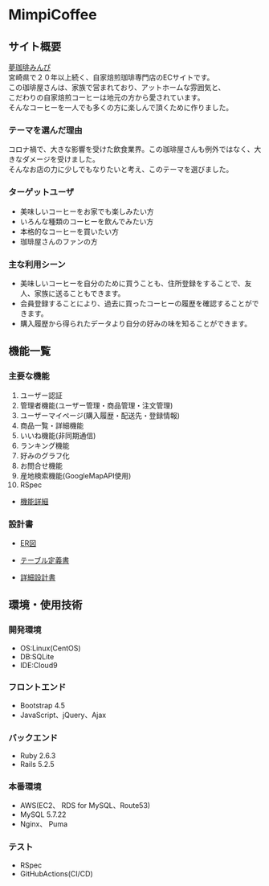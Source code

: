 # MimpiCoffee

## サイト概要
[夢珈琲みんぴ](https://mimpi.shop)<br>
宮崎県で２０年以上続く、自家焙煎珈琲専門店のECサイトです。<br>
この珈琲屋さんは、家族で営まれており、アットホームな雰囲気と、<br>
こだわりの自家焙煎コーヒーは地元の方から愛されています。<br>
そんなコーヒーを一人でも多くの方に楽しんで頂くために作りました。

### テーマを選んだ理由
コロナ禍で、大きな影響を受けた飲食業界。この珈琲屋さんも例外ではなく、大きなダメージを受けました。<br>
そんなお店の力に少しでもなりたいと考え、このテーマを選びました。

### ターゲットユーザ
- 美味しいコーヒーをお家でも楽しみたい方
- いろんな種類のコーヒーを飲んでみたい方
- 本格的なコーヒーを買いたい方
- 珈琲屋さんのファンの方

### 主な利用シーン
- 美味しいコーヒーを自分のために買うことも、住所登録をすることで、友人、家族に送ることもできます。
- 会員登録することにより、過去に買ったコーヒーの履歴を確認することができます。
- 購入履歴から得られたデータより自分の好みの味を知ることができます。

## 機能一覧

### 主要な機能
 1. ユーザー認証
 2. 管理者機能(ユーザー管理・商品管理・注文管理)
 3. ユーザーマイページ(購入履歴・配送先・登録情報)
 4. 商品一覧・詳細機能
 5. いいね機能(非同期通信)
 6. ランキング機能
 7. 好みのグラフ化
 8. お問合せ機能
 9. 産地検索機能(GoogleMapAPI使用)
 10. RSpec

 - [機能詳細](https://docs.google.com/spreadsheets/d/1MsZHteQ1m3APSkF2Fw6SFmiIpsnbwX7TT-gfkwR2mKM/edit#gid=0)

### 設計書
 - [ER図](https://drive.google.com/file/d/1I-IrL59sUQhD4FQHPjH2gTNft5ktt1wa/view?usp=sharing)

 - [テーブル定義書](https://docs.google.com/spreadsheets/d/1pejckANbwZZGfgga_1cYTebJdFUQUvgd1xTOD9PQEcs/edit?usp=sharing)

 - [詳細設計書](https://drive.google.com/file/d/1d1iHwrQb43sJXII_D6hCGHzmM_PNdMO5/view?usp=sharing)

## 環境・使用技術
### 開発環境
- OS:Linux(CentOS)
- DB:SQLite
- IDE:Cloud9

### フロントエンド
- Bootstrap 4.5
- JavaScript、jQuery、Ajax

### バックエンド
- Ruby 2.6.3
- Rails 5.2.5

### 本番環境
- AWS(EC2、 RDS for MySQL、Route53)
- MySQL 5.7.22
- Nginx、 Puma

### テスト
- RSpec
- GitHubActions(CI/CD)
